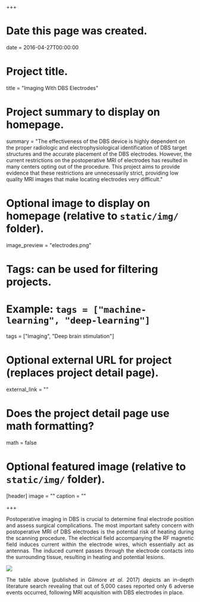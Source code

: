 +++
# Date this page was created.
date = 2016-04-27T00:00:00

# Project title.
title = "Imaging With DBS Electrodes"

# Project summary to display on homepage.
summary = "The effectiveness of the DBS device is highly dependent on the proper radiologic and electrophysiological identification of DBS target structures and the accurate placement of the DBS electrodes. However, the current restrictions on the postoperative MRI of electrodes has resulted in many centers opting out of the procedure. This project aims to provide evidence that these restrictions are unnecessarily strict, providing low quality MRI images that make locating electrodes very difficult."

# Optional image to display on homepage (relative to `static/img/` folder).
image_preview = "electrodes.png"

# Tags: can be used for filtering projects.
# Example: `tags = ["machine-learning", "deep-learning"]`
tags = ["Imaging", "Deep brain stimulation"]

# Optional external URL for project (replaces project detail page).
external_link = ""

# Does the project detail page use math formatting?
math = false

# Optional featured image (relative to `static/img/` folder).
[header]
image = ""
caption = ""

+++
<DIV align="justify">
Postoperative imaging in DBS is crucial to determine final electrode position and assess surgical complications. The most important safety concern with postoperative MRI of DBS electrodes is the potential risk of heating during the scanning procedure. The electrical field accompanying the RF magnetic field induces current within the electrode wires, which essentially act as antennas. The induced current passes through the electrode contacts into the surrounding tissue, resulting in heating and potential lesions.

<img src = "/img/mriStudies.png"></img>

The table above (published in Gilmore *et al.* 2017) depicts an in-depth literature search revealing that out of 5,000 cases reported only 6 adverse events occurred, following MRI acquisition with DBS electrodes in place.

</DIV>

